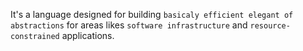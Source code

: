 It's a language designed for building `basicaly efficient elegant of abstractions`
for areas likes `software infrastructure` and `resource-constrained` applications.